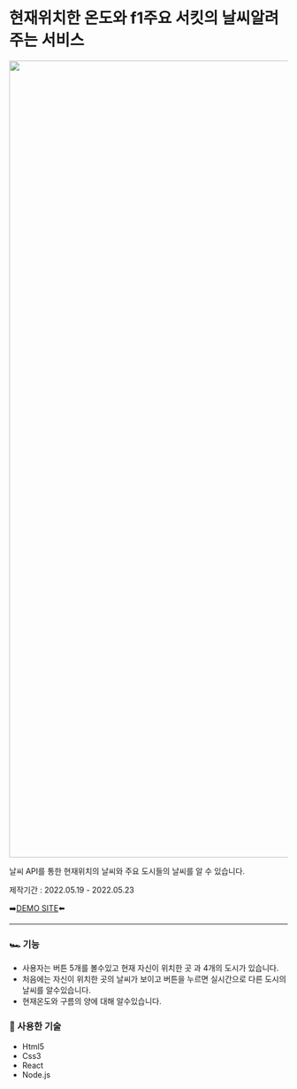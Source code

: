 # 현재위치한 온도와 f1주요 서킷의 날씨알려주는 서비스
<p  align="center"><img width="1440" alt="스크린샷 2022-05-23 18 47 51" src="https://user-images.githubusercontent.com/103023312/169794343-9aa84d77-91c1-48a8-b888-e2e7877e8932.png" width="90%">
</p>

날씨 API를 통한 현재위치의 날씨와 주요 도시들의 날씨를 알 수 있습니다. <br>

제작기간 : 2022.05.19 - 2022.05.23

➡️[DEMO SITE](https://f1-weather.netlify.app)⬅️

---

### 🏎 기능
* 사용자는 버튼 5개를 볼수있고 현재 자신이 위치한 곳 과 4개의 도시가 있습니다.
* 처음에는 자신이 위치한 곳의 날씨가 보이고 버튼을 누르면 실시간으로 다른 도시의 날씨를 알수있습니다.
* 현재온도와 구름의 양에 대해 알수있습니다.

### 🔗 사용한 기술
* Html5
* Css3
* React
* Node.js
